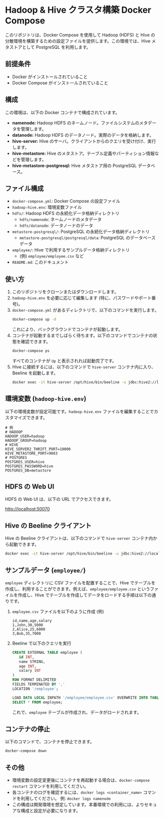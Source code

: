 # Hadoop & Hive クラスタ構築 Docker Compose

このリポジトリは、Docker Compose を使用して Hadoop (HDFS) と Hive の分散環境を構築するための設定ファイルを提供します。この環境では、Hive メタストアとして PostgreSQL を利用します。

## 前提条件

- Docker がインストールされていること
- Docker Compose がインストールされていること

## 構成

この環境は、以下の Docker コンテナで構成されています。

- **namenode:** Hadoop HDFS のネームノード。ファイルシステムのメタデータを管理します。
- **datanode:** Hadoop HDFS のデータノード。実際のデータを格納します。
- **hive-server:** Hive のサーバ。クライアントからのクエリを受け付け、実行します。
- **hive-metastore:** Hive のメタストア。テーブル定義やパーティション情報などを管理します。
- **hive-metastore-postgresql:** Hive メタストア用の PostgreSQL データベース。

## ファイル構成

- `docker-compose.yml`: Docker Compose の設定ファイル
- `hadoop-hive.env`: 環境変数ファイル
- `hdfs/`: Hadoop HDFS の永続化データ格納ディレクトリ
    - `hdfs/namenode`: ネームノードのメタデータ
    - `hdfs/datanode`: データノードのデータ
- `metastore-postgresql/`: PostgreSQL の永続化データ格納ディレクトリ
    - `metastore-postgresql/postgresql/data`: PostgreSQL のデータベースデータ
- `employee/`: Hive で利用するサンプルデータ格納ディレクトリ
    - (例) `employee/employee.csv` など
- `README.md`: このドキュメント

## 使い方

1. このリポジトリをクローンまたはダウンロードします。
2. `hadoop-hive.env` を必要に応じて編集します (特に、パスワードやポート番号)。
3. `docker-compose.yml` があるディレクトリで、以下のコマンドを実行します。
   ```bash
   docker-compose up -d
   ```
   これにより、バックグラウンドでコンテナが起動します。
4. コンテナが起動するまでしばらく待ちます。以下のコマンドでコンテナの状態を確認できます。
   ```bash
   docker-compose ps
   ```
   すべてのコンテナが `Up` と表示されれば起動完了です。
5. Hive に接続するには、以下のコマンドで `hive-server` コンテナ内に入り、Beeline を起動します。
   ```bash
   docker exec -it hive-server /opt/hive/bin/beeline -u jdbc:hive2://localhost:10000
   ```

## 環境変数 (`hadoop-hive.env`)

以下の環境変数が設定可能です。`hadoop-hive.env` ファイルを編集することでカスタマイズできます。

```env
# 例
# HADOOP
HADOOP_USER=hadoop
HADOOP_GROUP=hadoop
# HIVE
HIVE_SERVER2_THRIFT_PORT=10000
HIVE_METASTORE_PORT=9083
# POSTGRES
POSTGRES_USER=hive
POSTGRES_PASSWORD=hive
POSTGRES_DB=metastore
```

## HDFS の Web UI

HDFS の Web UI は、以下の URL でアクセスできます。

[http://localhost:50070](http://localhost:50070)

## Hive の Beeline クライアント

Hive の Beeline クライアントは、以下のコマンドで `hive-server` コンテナ内から起動できます。

```bash
docker exec -it hive-server /opt/hive/bin/beeline -u jdbc:hive2://localhost:10000
```

## サンプルデータ (`employee/`)

`employee` ディレクトリに CSV ファイルを配置することで、Hive でテーブルを作成し、利用することができます。例えば、`employee/employee.csv` というファイルを作成し、Hive でテーブルを作成してデータをロードする手順は以下の通りです。

1. `employee.csv` ファイルを以下のように作成 (例)
   ```csv
   id,name,age,salary
   1,John,30,5000
   2,Alice,25,6000
   3,Bob,35,7000
   ```
2. Beeline で以下のクエリを実行
   ```sql
   CREATE EXTERNAL TABLE employee (
      id INT,
      name STRING,
      age INT,
      salary INT
   )
   ROW FORMAT DELIMITED
   FIELDS TERMINATED BY ','
   LOCATION '/employee';

   LOAD DATA LOCAL INPATH '/employee/employee.csv' OVERWRITE INTO TABLE employee;
   SELECT * FROM employee;
   ```
   これで、`employee` テーブルが作成され、データがロードされます。

## コンテナの停止

以下のコマンドで、コンテナを停止できます。
```bash
docker-compose down
```

## その他

- 環境変数の設定変更後にコンテナを再起動する場合は、`docker-compose restart` コマンドを利用してください。
- 各コンテナのログを確認するには、`docker logs <container_name>` コマンドを利用してください。
   例: `docker logs namenode`
- この構成は開発環境を想定しています。本番環境での利用には、よりセキュアな構成と設定が必要になります。
